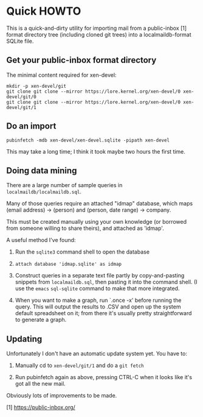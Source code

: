 # Quick HOWTO

This is a quick-and-dirty utility for importing mail from a
public-inbox [1] format directory tree (including cloned git trees)
into a localmaildb-format SQLite file.

## Get your public-inbox format directory

The minimal content required for xen-devel:

    mkdir -p xen-devel/git
	git clone git clone --mirror https://lore.kernel.org/xen-devel/0 xen-devel/git/0
	git clone git clone --mirror https://lore.kernel.org/xen-devel/0 xen-devel/git/1

## Do an import

    pubinfetch -mdb xen-devel/xen-devel.sqlite -pipath xen-devel

This may take a long time; I think it took maybe two hours the first
time.

## Doing data mining

There are a large number of sample queries in `localmaildb/localmaildb.sql`.

Many of those queries require an attached "idmap" database, which maps
(email address) -> (person) and (person, date range) -> company.

This must be created manually using your own knowledge (or borrowed
from someone willing to share theirs), and attached as 'idmap'.

A useful method I've found:

1. Run the `sqlite3` command shell to open the database

2. `attach database 'idmap.sqlite' as idmap`

3. Construct queries in a separate text file partly by
copy-and-pasting snippets from `localmaildb.sql`, then pasting it into
the command shell. (I use the `emacs` `sql-sqlite` command to make
that more integrated.

4. When you want to make a graph, run `.once -x' before running the
query. This will output the results to .CSV and open up the system
default spreadsheet on it; from there it's usually pretty
straightforward to generate a graph.

## Updating

Unfortunately I don't have an automatic update system yet.  You have to:

1. Manually cd to `xen-devel/git/1` and do a `git fetch`

2. Run pubinfetch again as above, pressing CTRL-C when it looks like
it's got all the new mail.

Obviously lots of improvements to be made.

[1] https://public-inbox.org/

